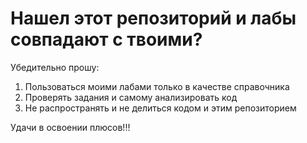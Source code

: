 # Нашел этот репозиторий и лабы совпадают с твоими?

Убедительно прошу:
1) Пользоваться моими лабами только в качестве справочника
2) Проверять задания и самому анализировать код
3) Не распространять и не делиться кодом и этим репозиторием

Удачи в освоении плюсов!!!
